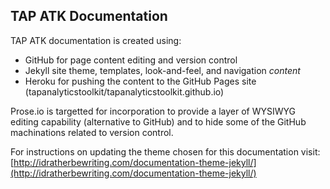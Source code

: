## TAP ATK Documentation 

TAP ATK documentation is created using: 

- GitHub for page content editing and version control 
- Jekyll site theme, templates, look-and-feel, and navigation *content* 
- Heroku for pushing the content to the GitHub Pages site (tapanalyticstoolkit/tapanalyticstoolkit.github.io) 

Prose.io is targetted for incorporation to provide a layer of WYSIWYG editing capability (alternative to GitHub) and to hide some of the GitHub machinations related to version control. 

For instructions on updating the theme chosen for this documentation visit: [http://idratherbewriting.com/documentation-theme-jekyll/](http://idratherbewriting.com/documentation-theme-jekyll/) 

